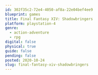 ```yaml
---
id: 302f35c2-72e4-4050-af8a-22e04bef4ee9
blueprint: games
title: Final Fantasy XIV: Shadowbringers
platform: playstation-4
genre:
  - action-adventure
  - rpg
digital: false
physical: true
guide: false
pending: false
posted: 2020-10-24
slug: final-fantasy-xiv-shadowbringers
---
```

